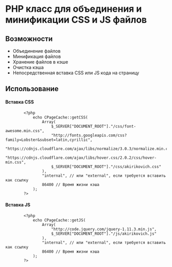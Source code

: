 # PHP класс для объединения и минификации CSS и JS файлов

## Возможности

* Объединение файлов
* Минификация файлов
* Хранение файлов в кэше
* Очистка кэша
* Непосредственная вставка CSS или JS кода на страницу

## Использование

#### Вставка CSS
```
		<?php
			echo CPageCache::getCSS(
				Array(
					$_SERVER["DOCUMENT_ROOT"]."/css/font-awesome.min.css",
					"http://fonts.googleapis.com/css?family=Lobster&subset=latin,cyrillic",
					"https://cdnjs.cloudflare.com/ajax/libs/normalize/3.0.3/normalize.min.css",
					"https://cdnjs.cloudflare.com/ajax/libs/hover.css/2.0.2/css/hover-min.css",
					$_SERVER["DOCUMENT_ROOT"]."/css/akirikovich.css"
				),
				"internal", // или "external", если требуется вставить как ссылку
				86400 // Время жизни кэша
			);
		?>
```

#### Вставка JS
```
		<?php
			echo CPageCache::getJS(
				Array(
					"http://code.jquery.com/jquery-1.11.3.min.js",
					$_SERVER["DOCUMENT_ROOT"]."/js/akirikovich.js"
				),
				"internal", // или "external", если требуется вставить как ссылку
				86400 // Время жизни кэша
			);
		?>
```

